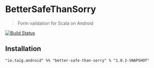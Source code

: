# BetterSafeThanSorry

> Form validation for Scala on Android

[![Build Status](https://travis-ci.org/Taig/BetterSafeThanSorry.svg?branch=develop)](https://travis-ci.org/Taig/BetterSafeThanSorry)

## Installation

`"io.taig.android" %% "better-safe-than-sorry" % "1.0.1-SNAPSHOT"`